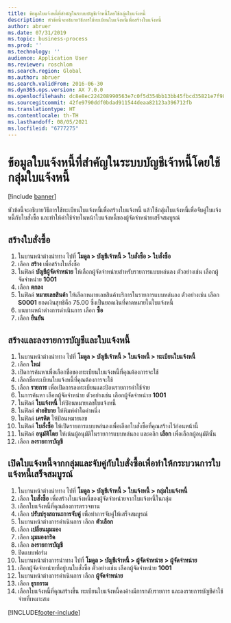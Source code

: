 ```yaml
---
title: ข้อมูลใบแจ้งหนี้ที่สำคัญในระบบบัญชีเจ้าหนี้โดยใช้กลุ่มใบแจ้งหนี้
description: หัวข้อนี้จะอธิบายวิธีการใช้ทะเบียนใบแจ้งหนี้เพื่อสร้างใบแจ้งหนี้
author: abruer
ms.date: 07/31/2019
ms.topic: business-process
ms.prod: ''
ms.technology: ''
audience: Application User
ms.reviewer: roschlom
ms.search.region: Global
ms.author: abruer
ms.search.validFrom: 2016-06-30
ms.dyn365.ops.version: AX 7.0.0
ms.openlocfilehash: dc8e8ec224208990563e7c0f5d354bb13bb45fbcd35821e7f980b6cfb2c5a379
ms.sourcegitcommit: 42fe9790ddf0bdad911544deaa82123a396712fb
ms.translationtype: HT
ms.contentlocale: th-TH
ms.lasthandoff: 08/05/2021
ms.locfileid: "6777275"
---
```

# <a name="key-invoice-data-into-the-ap-system-using-invoice-pool"></a>ข้อมูลใบแจ้งหนี้ที่สำคัญในระบบบัญชีเจ้าหนี้โดยใช้กลุ่มใบแจ้งหนี้

[!include [banner](../../includes/banner.md)]

หัวข้อนี้จะอธิบายวิธีการใช้ทะเบียนใบแจ้งหนี้เพื่อสร้างใบแจ้งหนี้ แล้วใช้กลุ่มใบแจ้งหนี้เพื่อจับคู่ใบแจ้งหนี้กับใบสั่งซื้อ และทำให้ค่าใช้จ่ายในหน้าใบแจ้งหนี้ของผู้จัดจำหน่ายเสร็จสมบูรณ์


## <a name="create-a-purchase-order"></a>สร้างใบสั่งซื้อ
1. ในบานหน้าต่างนำทาง ไปที่ **โมดูล > บัญชีเจ้าหนี้ > ใบสั่งซื้อ > ใบสั่งซื้อ**
2. เลือก **สร้าง** เพื่อสร้างใบสั่งซื้อ
3. ในฟิลด์ **บัญชีผู้จัดจำหน่าย** ให้เลือกผู้จัดจำหน่ายสำหรับรายการแบบหล่นลง ตัวอย่างเช่น เลือกผู้จัดจำหน่าย **1001**
4. เลือก **ตกลง**
5. ในฟิลด์ **หมายเลขสินค้า** ให้เลือกหมายเลขสินค้าบริการในรายการแบบหล่นลง ตัวอย่างเช่น เลือก **S0001** ยอดเงินสุทธิคือ 75.00   ซึ่งเป็นยอดเงินที่คาดหมายในใบแจ้งหนี้  
6. บนบานหน้าต่างการดำเนินการ เลือก **ซื้อ**
7. เลือก **ยืนยัน**

## <a name="create-and-post-and-invoice"></a>สร้างและลงรายการบัญชีและใบแจ้งหนี้
1. ในบานหน้าต่างนำทาง ไปที่ **โมดูล > บัญชีเจ้าหนี้ > ใบแจ้งหนี้ > ทะเบียนใบแจ้งหนี้**
2. เลือก **ใหม่**
3. เปิดการค้นหาเพื่อเลือกชื่อของทะเบียนใบแจ้งหนี้ที่คุณต้องการจะใช้
4. เลือกชื่อทะเบียนใบแจ้งหนี้ที่คุณต้องการจะใช้
5. เลือก **รายการ** เพื่อเปิดการลงทะเบียนและป้อนรายการค่าใช้จ่าย
6. ในการค้นหา เลือกผู้จัดจำหน่าย  ตัวอย่างเช่น เลือกผู้จัดจำหน่าย **1001**
7. ในฟิลด์ **ใบแจ้งหนี้** ให้ป้อนหมายเลขใบแจ้งหนี้
8. ในฟิลด์ **คำอธิบาย** ให้พิมพ์ค่าใดค่าหนึ่ง
9. ในฟิลด์ **เครดิต** ให้ป้อนหมายเลข
10. ในฟิลด์ **ใบสั่งซื้อ** ให้เปิดรายการแบบหล่นลงเพื่อเลือกใบสั่งซื้อที่คุณสร้างไว้ก่อนหน้านี้
11. ในฟิลด์ **อนุมัติโดย** ให้เน้นผู้อนุมัติในรายการแบบหล่นลง และคลิก **เลือก** เพื่อเลือกผู้อนุมัตินั้น
12. เลือก **ลงรายการบัญชี**

## <a name="open-an-invoice-from-the-pool-and-match-it-to-a-purchase-order-to-complete-the-invoice-process"></a>เปิดใบแจ้งหนี้จากกลุ่มและจับคู่กับใบสั่งซื้อเพื่อทำให้กระบวนการใบแจ้งหนี้เสร็จสมบูรณ์
1. ในบานหน้าต่างนำทาง ไปที่ **โมดูล > บัญชีเจ้าหนี้ > ใบแจ้งหนี้ > กลุ่มใบแจ้งหนี้**
2. เลือก **ใบสั่งซื้อ** เพื่อสร้างใบแจ้งหนี้ของผู้จัดจำหน่ายจากใบแจ้งหนี้ในกลุ่ม
3. เลือกใบแจ้งหนี้ที่คุณต้องการตรวจทาน
4. เลือก **ปรับปรุงสถานะการจับคู่** เพื่อทำการจับคู่ให้เสร็จสมบูรณ์
5. ในบานหน้าต่างการดำเนินการ เลือก **ตัวเลือก**
6. เลือก **เปลี่ยนมุมมอง**
7. เลือก **มุมมองกริด**
8. เลือก **ลงรายการบัญชี**
9. ปิดแบบฟอร์ม
10. ในบานหน้าต่างการนำทาง ไปที่ **โมดูล > บัญชีเจ้าหนี้ > ผู้จัดจำหน่าย > ผู้จัดจำหน่าย**
11. เลือกผู้จัดจำหน่ายที่อยู่บนใบสั่งซื้อ  ตัวอย่างเช่น เลือกผู้จัดจำหน่าย **1001**
12. ในบานหน้าต่างการดำเนินการ เลือก **ผู้จัดจำหน่าย**
13. เลือก **ธุรกรรม**
14. เลือกใบแจ้งหนี้ที่คุณสร้างขึ้น ทะเบียนใบแจ้งหนี้คงค้างมีการกลับรายการ และลงรายการบัญชีค่าใช้จ่ายที่เหมาะสม  



[!INCLUDE[footer-include](../../../includes/footer-banner.md)]